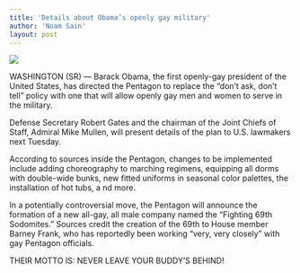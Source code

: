 ```yaml
---
title: 'Details about Obama’s openly gay military'
author: 'Noam Sain'
layout: post
---
```


[![](https://4.bp.blogspot.com/_8aN4krk1nsk/TNliD16V-yI/AAAAAAAAAgc/5iJE3ouv2Go/s1600/death-from-behind.jpg)](https://4.bp.blogspot.com/_8aN4krk1nsk/TNliD16V-yI/AAAAAAAAAgc/5iJE3ouv2Go/s1600/death-from-behind.jpg)

WASHINGTON (SR) — Barack Obama, the first openly-gay president of the United States, has directed the Pentagon to replace the “don’t ask, don’t tell” policy with one that will allow openly gay men and women to serve in the military.  
  
Defense Secretary Robert Gates and the chairman of the Joint Chiefs of Staff, Admiral Mike Mullen, will present details of the plan to U.S. lawmakers next Tuesday.

According to sources inside the Pentagon, changes to be implemented include adding choreography to marching regimens, equipping all dorms with double-wide bunks, new fitted uniforms in seasonal color palettes, the installation of hot tubs, a nd more.

In a potentially controversial move, the Pentagon will announce the formation of a new all-gay, all male company named the “Fighting 69th Sodomites.” Sources credit the creation of the 69th to House member Barney Frank, who has reportedly been working “very, very closely” with gay Pentagon officials.

THEIR MOTTO IS: NEVER LEAVE YOUR BUDDY’S BEHIND!